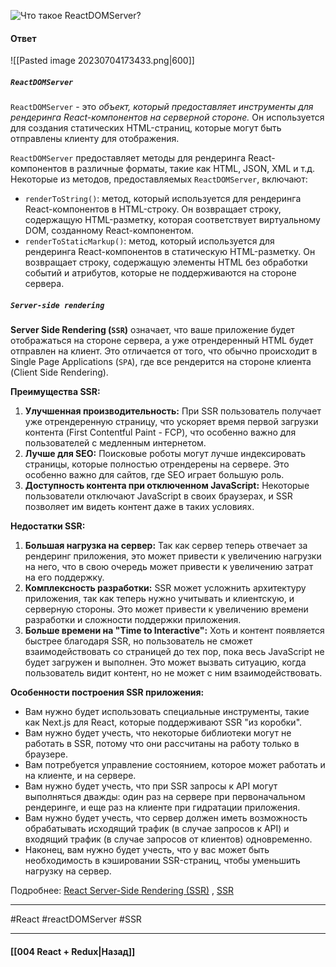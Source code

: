 ![Что такое `ReactDOMServer`?](https://youtu.be/81yRgVQ1ciM?t=763)

#### Ответ

![[Pasted image 20230704173433.png|600]]

##### `ReactDOMServer`

`ReactDOMServer` - это *объект, который предоставляет инструменты для рендеринга React-компонентов на серверной стороне.* Он используется для создания статических HTML-страниц, которые могут быть отправлены клиенту для отображения.

`ReactDOMServer` предоставляет методы для рендеринга React-компонентов в различные форматы, такие как HTML, JSON, XML и т.д. Некоторые из методов, предоставляемых `ReactDOMServer`, включают:

- `renderToString()`: метод, который используется для рендеринга React-компонентов в HTML-строку. Он возвращает строку, содержащую HTML-разметку, которая соответствует виртуальному DOM, созданному React-компонентом.
- `renderToStaticMarkup()`: метод, который используется для рендеринга React-компонентов в статическую HTML-разметку. Он возвращает строку, содержащую элементы HTML без обработки событий и атрибутов, которые не поддерживаются на стороне сервера.

##### `Server-side rendering`

**Server Side Rendering (`SSR`)** означает, что ваше приложение будет отображаться на стороне сервера, а уже отрендеренный HTML будет отправлен на клиент. Это отличается от того, что обычно происходит в Single Page Applications (`SPA`), где все рендерится на стороне клиента (Client Side Rendering).

**Преимущества SSR:**
1. **Улучшенная производительность:** При SSR пользователь получает уже отрендеренную страницу, что ускоряет время первой загрузки контента (First Contentful Paint - FCP), что особенно важно для пользователей с медленным интернетом.
2. **Лучше для SEO:** Поисковые роботы могут лучше индексировать страницы, которые полностью отрендерены на сервере. Это особенно важно для сайтов, где SEO играет большую роль.
3. **Доступность контента при отключенном JavaScript:** Некоторые пользователи отключают JavaScript в своих браузерах, и SSR позволяет им видеть контент даже в таких условиях.

**Недостатки SSR:**
1. **Большая нагрузка на сервер:** Так как сервер теперь отвечает за рендеринг приложения, это может привести к увеличению нагрузки на него, что в свою очередь может привести к увеличению затрат на его поддержку.
2. **Комплексность разработки:** SSR может усложнить архитектуру приложения, так как теперь нужно учитывать и клиентскую, и серверную стороны. Это может привести к увеличению времени разработки и сложности поддержки приложения.
3. **Больше времени на "Time to Interactive":** Хоть и контент появляется быстрее благодаря SSR, но пользователь не сможет взаимодействовать со страницей до тех пор, пока весь JavaScript не будет загружен и выполнен. Это может вызвать ситуацию, когда пользователь видит контент, но не может с ним взаимодействовать.

**Особенности построения SSR приложения:**
- Вам нужно будет использовать специальные инструменты, такие как Next.js для React, которые поддерживают SSR "из коробки".
- Вам нужно будет учесть, что некоторые библиотеки могут не работать в SSR, потому что они рассчитаны на работу только в браузере.
- Вам потребуется управление состоянием, которое может работать и на клиенте, и на сервере.
- Вам нужно будет учесть, что при SSR запросы к API могут выполняться дважды: один раз на сервере при первоначальном рендеринге, и еще раз на клиенте при гидратации приложения.
- Вам нужно будет учесть, что сервер должен иметь возможность обрабатывать исходящий трафик (в случае запросов к API) и входящий трафик (в случае запросов от клиентов) одновременно.
- Наконец, вам нужно будет учесть, что у вас может быть необходимость в кэшировании SSR-страниц, чтобы уменьшить нагрузку на сервер.


Подробнее: [React Server-Side Rendering (SSR)](https://habr.com/ru/articles/551948/) , [SSR](https://www.youtube.com/watch?v=p0hogFeLk40)

____
#React #reactDOMServer #SSR 

____

#### [[004 React + Redux|Назад]]